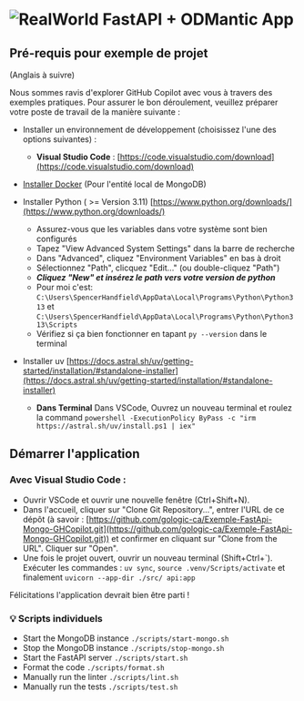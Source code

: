 # ![RealWorld FastAPI + ODMantic App](logo.png)

## Pré-requis pour exemple de projet 

(Anglais à suivre)

Nous sommes ravis d'explorer GitHub Copilot avec vous à travers des exemples pratiques. Pour assurer le bon déroulement, veuillez préparer votre poste de travail de la manière suivante :

- Installer un environnement de développement (choisissez l'une des options suivantes) :
  - **Visual Studio Code** : [https://code.visualstudio.com/download](https://code.visualstudio.com/download)

- [Installer Docker](https://docs.docker.com/engine/install/) (Pour l'entité local de MongoDB)

- Installer Python ( >= Version 3.11) [https://www.python.org/downloads/](https://www.python.org/downloads/)
    - Assurez-vous que les variables dans votre système sont bien configurés
    - Tapez "View Advanced System Settings" dans la barre de recherche
    - Dans "Advanced", cliquez "Environment Variables" en bas à droit
    - Sélectionnez "Path", clicquez "Edit..." (ou double-cliquez "Path")
    - ***Cliquez "New" et insérez le path vers votre version de python*** 
    - Pour moi c'est: `C:\Users\SpencerHandfield\AppData\Local\Programs\Python\Python313` et `C:\Users\SpencerHandfield\AppData\Local\Programs\Python\Python313\Scripts`
    - Vérifiez si ça bien fonctionner en tapant `py --version` dans le terminal

- Installer uv [https://docs.astral.sh/uv/getting-started/installation/#standalone-installer](https://docs.astral.sh/uv/getting-started/installation/#standalone-installer)
    - **Dans Terminal** Dans VSCode, Ouvrez un nouveau terminal et roulez la command `powershell -ExecutionPolicy ByPass -c "irm https://astral.sh/uv/install.ps1 | iex"`

## Démarrer l'application

### Avec Visual Studio Code :
- Ouvrir VSCode et ouvrir une nouvelle fenêtre (Ctrl+Shift+N).
- Dans l'accueil, cliquer sur "Clone Git Repository...", entrer l'URL de ce dépôt (à savoir : [https://github.com/gologic-ca/Exemple-FastApi-Mongo-GHCopilot.git](https://github.com/gologic-ca/Exemple-FastApi-Mongo-GHCopilot.git)) et confirmer en cliquant sur "Clone from the URL". Cliquer sur "Open".
- Une fois le projet ouvert, ouvrir un nouveau terminal (Shift+Ctrl+\`). Exécuter les commandes :
`uv sync`, `source .venv/Scripts/activate` et finalement `uvicorn --app-dir ./src/ api:app`

Félicitations l'application devrait bien être parti !

### :bulb: Scripts individuels

- Start the MongoDB instance `./scripts/start-mongo.sh`
- Stop the MongoDB instance `./scripts/stop-mongo.sh`
- Start the FastAPI server `./scripts/start.sh`
- Format the code `./scripts/format.sh`
- Manually run the linter `./scripts/lint.sh`
- Manually run the tests `./scripts/test.sh`